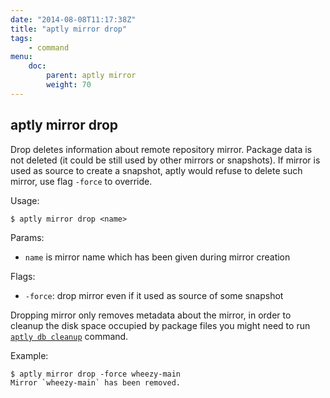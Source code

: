 ```yaml
---
date: "2014-08-08T11:17:38Z"
title: "aptly mirror drop"
tags:
    - command
menu:
    doc:
        parent: aptly mirror
        weight: 70
---
```


aptly mirror drop
-----------------

Drop deletes information about remote repository mirror. Package data is
not deleted (it could be still used by other mirrors or snapshots). If
mirror is used as source to create a snapshot, aptly would refuse to
delete such mirror, use flag `-force` to override.

Usage:

    $ aptly mirror drop <name>

Params:

-   `name` is mirror name which has been given during mirror creation

Flags:

-   `-force`: drop mirror even if it used as source of some
    snapshot

Dropping mirror only removes metadata about the mirror, in order to
cleanup the disk space occupied by package files you might need to run
[`aptly db cleanup`](/doc/aptly/db/cleanup/) command.

Example:

    $ aptly mirror drop -force wheezy-main
    Mirror `wheezy-main` has been removed.
